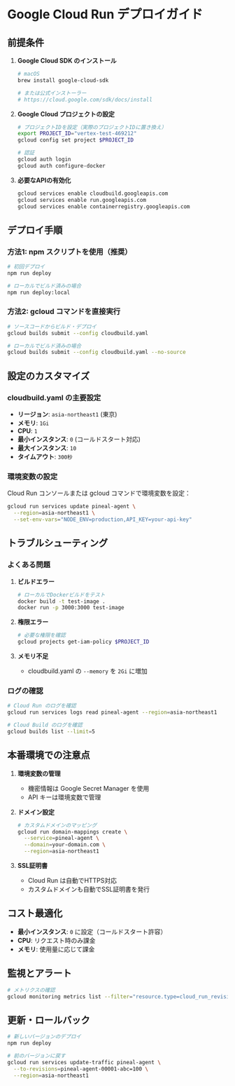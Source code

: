 # Google Cloud Run デプロイガイド

## 前提条件

1. **Google Cloud SDK のインストール**
   ```bash
   # macOS
   brew install google-cloud-sdk
   
   # または公式インストーラー
   # https://cloud.google.com/sdk/docs/install
   ```

2. **Google Cloud プロジェクトの設定**
   ```bash
   # プロジェクトIDを設定（実際のプロジェクトIDに置き換え）
   export PROJECT_ID="vertex-test-469212"
   gcloud config set project $PROJECT_ID
   
   # 認証
   gcloud auth login
   gcloud auth configure-docker
   ```

3. **必要なAPIの有効化**
   ```bash
   gcloud services enable cloudbuild.googleapis.com
   gcloud services enable run.googleapis.com
   gcloud services enable containerregistry.googleapis.com
   ```

## デプロイ手順

### 方法1: npm スクリプトを使用（推奨）

```bash
# 初回デプロイ
npm run deploy

# ローカルでビルド済みの場合
npm run deploy:local
```

### 方法2: gcloud コマンドを直接実行

```bash
# ソースコードからビルド・デプロイ
gcloud builds submit --config cloudbuild.yaml

# ローカルでビルド済みの場合
gcloud builds submit --config cloudbuild.yaml --no-source
```

## 設定のカスタマイズ

### cloudbuild.yaml の主要設定

- **リージョン**: `asia-northeast1` (東京)
- **メモリ**: `1Gi`
- **CPU**: `1`
- **最小インスタンス**: `0` (コールドスタート対応)
- **最大インスタンス**: `10`
- **タイムアウト**: `300秒`

### 環境変数の設定

Cloud Run コンソールまたは gcloud コマンドで環境変数を設定：

```bash
gcloud run services update pineal-agent \
  --region=asia-northeast1 \
  --set-env-vars="NODE_ENV=production,API_KEY=your-api-key"
```

## トラブルシューティング

### よくある問題

1. **ビルドエラー**
   ```bash
   # ローカルでDockerビルドをテスト
   docker build -t test-image .
   docker run -p 3000:3000 test-image
   ```

2. **権限エラー**
   ```bash
   # 必要な権限を確認
   gcloud projects get-iam-policy $PROJECT_ID
   ```

3. **メモリ不足**
   - cloudbuild.yaml の `--memory` を `2Gi` に増加

### ログの確認

```bash
# Cloud Run のログを確認
gcloud run services logs read pineal-agent --region=asia-northeast1

# Cloud Build のログを確認
gcloud builds list --limit=5
```

## 本番環境での注意点

1. **環境変数の管理**
   - 機密情報は Google Secret Manager を使用
   - API キーは環境変数で管理

2. **ドメイン設定**
   ```bash
   # カスタムドメインのマッピング
   gcloud run domain-mappings create \
     --service=pineal-agent \
     --domain=your-domain.com \
     --region=asia-northeast1
   ```

3. **SSL証明書**
   - Cloud Run は自動でHTTPS対応
   - カスタムドメインも自動でSSL証明書を発行

## コスト最適化

- **最小インスタンス**: `0` に設定（コールドスタート許容）
- **CPU**: リクエスト時のみ課金
- **メモリ**: 使用量に応じて課金

## 監視とアラート

```bash
# メトリクスの確認
gcloud monitoring metrics list --filter="resource.type=cloud_run_revision"
```

## 更新・ロールバック

```bash
# 新しいバージョンのデプロイ
npm run deploy

# 前のバージョンに戻す
gcloud run services update-traffic pineal-agent \
  --to-revisions=pineal-agent-00001-abc=100 \
  --region=asia-northeast1
```
